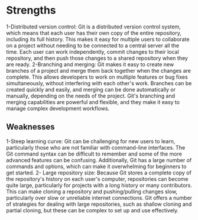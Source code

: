 # Strengths
1-Distributed version control: Git is a distributed version control system, which means that each user has their own copy of the entire repository, including its full history. This makes it easy for multiple users to collaborate on a project without needing to be connected to a central server all the time. Each user can work independently, commit changes to their local repository, and then push those changes to a shared repository when they are ready.
2-Branching and merging: Git makes it easy to create new branches of a project and merge them back together when the changes are complete. This allows developers to work on multiple features or bug fixes simultaneously, without interfering with each other's work. Branches can be created quickly and easily, and merging can be done automatically or manually, depending on the needs of the project. Git's branching and merging capabilities are powerful and flexible, and they make it easy to manage complex development workflows.
## Weaknesses
1-Steep learning curve: Git can be challenging for new users to learn, particularly those who are not familiar with command-line interfaces. The Git command syntax can be difficult to remember and some of the more advanced features can be confusing. Additionally, Git has a large number of commands and options, which can make it overwhelming for beginners to get started.
2- Large repository size: Because Git stores a complete copy of the repository's history on each user's computer, repositories can become quite large, particularly for projects with a long history or many contributors. This can make cloning a repository and pushing/pulling changes slow, particularly over slow or unreliable internet connections. Git offers a number of strategies for dealing with large repositories, such as shallow cloning and partial cloning, but these can be complex to set up and use effectively.